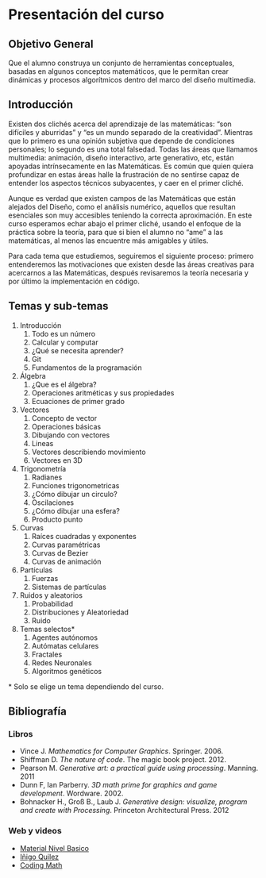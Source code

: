 # Presentación del curso

## Objetivo General

Que el alumno construya un conjunto de herramientas conceptuales, basadas en algunos conceptos matemáticos, que le permitan crear dinámicas y procesos algorítmicos dentro del marco del diseño multimedia.

## Introducción

Existen dos clichés acerca del aprendizaje de las matemáticas: “son difíciles y aburridas” y “es un mundo separado de la creatividad”. Mientras que lo primero es una opinión subjetiva que depende de condiciones personales; lo segundo es una total falsedad. Todas las áreas que llamamos multimedia: animación, diseño interactivo, arte generativo, etc, están apoyadas intrínsecamente en las Matemáticas. Es común que quien quiera profundizar en estas áreas halle la frustración de no sentirse capaz de entender los aspectos técnicos subyacentes, y caer en el primer cliché.

Aunque es verdad que existen campos de las Matemáticas que están alejados del Diseño, como el análisis numérico, aquellos que resultan esenciales son muy accesibles teniendo la correcta aproximación. En este curso esperamos echar abajo el primer cliché, usando el enfoque de la práctica sobre la teoría, para que si bien el alumno no “ame” a las matemáticas, al menos las encuentre más amigables y útiles.

Para cada tema que estudiemos, seguiremos el siguiente proceso: primero entenderemos las motivaciones que existen desde las áreas creativas para acercarnos a las Matemáticas, después revisaremos la teoría necesaria y por último la implementación en código.

## Temas y sub-temas

1. Introducción
   1. Todo es un número
   2. Calcular y computar
   3. ¿Qué se necesita aprender?
   4. Git
   5. Fundamentos de la programación
2. Álgebra
   1. ¿Que es el álgebra?
   2. Operaciones aritméticas y sus propiedades
   3. Ecuaciones de primer grado
3. Vectores
   1. Concepto de vector
   2. Operaciones básicas
   3. Dibujando con vectores
   4. Lineas
   5. Vectores describiendo movimiento
   6. Vectores en 3D
4. Trigonometría
   1. Radianes
   2. Funciones trigonometricas
   3. ¿Cómo dibujar un circulo?
   4. Oscilaciones
   5. ¿Cómo dibujar una esfera?
   6. Producto punto
5. Curvas
   1. Raíces cuadradas y exponentes
   2. Curvas paramétricas
   3. Curvas de Bezier
   4. Curvas de animación
6. Partículas
   1. Fuerzas
   2. Sistemas de partículas
7. Ruidos y aleatorios
   1. Probabilidad
   2. Distribuciones y Aleatoriedad
   3. Ruido
8. Temas selectos\*
   1. Agentes autónomos
   2. Autómatas celulares
   3. Fractales
   4. Redes Neuronales
   5. Algoritmos genéticos

\* Solo se elige un tema dependiendo del curso.

## Bibliografía

### Libros

- Vince J. _Mathematics for Computer Graphics_. Springer. 2006.
- Shiffman D. _The nature of code_. The magic book project. 2012.
- Pearson M. _Generative art: a practical guide using processing_. Manning. 2011
- Dunn F, Ian Parberry. _3D math prime for graphics and game development_. Wordware. 2002.
- Bohnacker H., Groß B., Laub J. _Generative design: visualize, program and create with Processing_. Princeton Architectural Press. 2012

### Web y videos

- [Material Nivel Basico](https://openstax.org/subjects)
- [Iñigo Quilez](https://www.youtube.com/channel/UCdmAhiG8HQDlz8uyekw4ENw)
- [Coding Math](https://www.youtube.com/user/codingmath)
